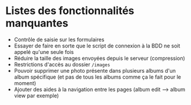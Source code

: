 # Listes des fonctionnalités manquantes

- Contrôle de saisie sur les formulaires
- Essayer de faire en sorte que le script de connexion à la BDD ne soit appelé qu'une seule fois
- Réduire la taille des images envoyées depuis le serveur (compression)
- Restrictions d'accès au dossier `/images`
- Pouvoir supprimer une photo présente dans plusieurs albums d'un album spécifique (et pas de tous les albums comme ça le fait pour le moment) 
- Ajouter des aides à la navigation entre les pages (album edit --> album view par exemple)
